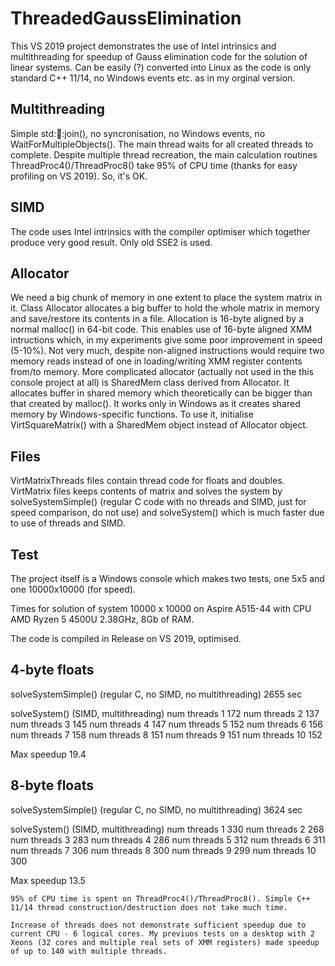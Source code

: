 # ThreadedGaussElimination

This VS 2019 project demonstrates the use of Intel intrinsics and multithreading for speedup of Gauss elimination code for the solution of linear systems. Can be easily (?) converted into Linux as the code is only standard C++ 11/14, no Windows events etc. as in my orginal version. 

Multithreading
--------------
Simple std::thread::join(), no syncronisation, no Windows events, no WaitForMultipleObjects(). The main thread waits for all created threads to complete. Despite multiple thread recreation, the main calculation routines ThreadProc4()/ThreadProc8() take 95% of CPU time (thanks for easy profiling on VS 2019). So, it's OK.

SIMD
----
The code uses Intel intrinsics with the compiler optimiser which together produce very good result. Only old SSE2 is used.

Allocator
---------
We need a big chunk of memory in one extent to place the system matrix in it.
Class Allocator allocates a big buffer to hold the whole matrix in memory and save/restore its contents in a file. Allocation is 16-byte aligned by a normal malloc() in 64-bit code. This enables use of 16-byte aligned XMM intructions which, in my experiments give some poor improvement in speed (5-10%). Not very much, despite non-aligned instructions would require two memory reads instead of one in loading/writing XMM register contents from/to memory.
More complicated allocator (actually not used in the this console project at all) is SharedMem class derived from Allocator. It allocates buffer in shared memory which theoretically can be bigger than that created by malloc(). It works only in Windows as it creates shared memory by Windows-specific functions. To use it, initialise VirtSquareMatrix() with a SharedMem object instead of Allocator object. 

Files
-----
VirtMatrixThreads files contain thread code for floats and doubles. VirtMatrix files keeps contents of matrix and solves the system by solveSystemSimple() (regular C code with no threads and SIMD, just for speed comparison, do not use) and solveSystem() which is much faster due to use of threads and SIMD.

Test
----
The project itself is a Windows console which makes two tests, one 5x5 and one 10000x10000 (for speed).

Times for solution of system 10000 x 10000 on Aspire A515-44 with CPU AMD Ryzen 5 4500U 2.38GHz, 8Gb of RAM.

  The code is compiled in Release on VS 2019, optimised.

  4-byte floats
  -------------

  solveSystemSimple() (regular C, no SIMD, no multithreading)     2655 sec

  solveSystem() (SIMD, multithreading)
  num threads 1                                                    172
  num threads 2                                                    137
  num threads 3                                                    145
  num threads 4                                                    147
  num threads 5                                                    152
  num threads 6                                                    156
  num threads 7                                                    158
  num threads 8                                                    151
  num threads 9                                                    151
  num threads 10                                                   152

  Max speedup 19.4


  8-byte floats
  -------------

  solveSystemSimple() (regular C, no SIMD, no multithreading)     3624 sec

  solveSystem() (SIMD, multithreading)
  num threads 1                                                    330
  num threads 2                                                    268
  num threads 3                                                    283
  num threads 4                                                    286
  num threads 5                                                    312
  num threads 6                                                    311
  num threads 7                                                    306
  num threads 8                                                    300
  num threads 9                                                    299
  num threads 10                                                   300

  Max speedup 13.5


    95% of CPU time is spent on ThreadProc4()/ThreadProc8(). Simple C++ 11/14 thread construction/destruction does not take much time.

    Increase of threads does not demonstrate sufficient speedup due to current CPU - 6 logical cores. My previuos tests on a desktop with 2 Xeons (32 cores and multiple real sets of XMM registers) made speedup of up to 140 with multiple threads.

